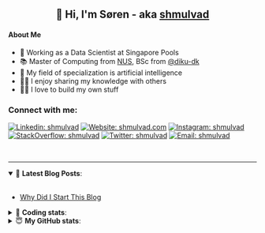 <h2 align="center">
	👋 Hi, I'm Søren - aka <a href="https://shmulvad.com">shmulvad</a>
</h2>

#### About Me
- 🤖 Working as a Data Scientist at Singapore Pools
- 📚 Master of Computing from [NUS], BSc from [@diku-dk]
- 🧠 My field of specialization is artificial intelligence
- 👨‍🏫 I enjoy sharing my knowledge with others
- 👨‍💻 I love to build my own stuff

### Connect with me:

[![Linkedin: shmulvad](https://img.shields.io/badge/shmulvad-blue?style=flat&logo=Linkedin&logoColor=white)][linkedin]
[![Website: shmulvad.com](https://img.shields.io/badge/shmulvad.com-47CCCC?&style=flat&logo=Google-Chrome&logoColor=white)][website]
[![Instagram: shmulvad](https://img.shields.io/badge/-@shmulvad-purple?style=flat&logo=Instagram&logoColor=white)][instagram]
[![StackOverflow: shmulvad](https://img.shields.io/badge/shmulvad-FE7A16?style=flat&logo=stack-overflow&logoColor=white)][stackOverflow]
[![Twitter: shmulvad](https://img.shields.io/badge/@shmulvad-1ca0f1?style=flat&logo=twitter&logoColor=white)][twitter]
[![Email: shmulvad](https://img.shields.io/badge/shmulvad-D14836?style=flat&logo=gmail&logoColor=white)][mail]

<br />

---

<details open>
 <summary>📕 <b>Latest Blog Posts</b>: </summary>

<br>

<!-- BLOG-POST-LIST:START -->
- [Why Did I Start This Blog](https://shmulvad.com/blog/why-did-start-this-blog)
<!-- BLOG-POST-LIST:END -->

</details>

<!-- --- -->

<details>
 <summary>🤖 <b>Coding stats</b>: </summary>

<br>

NOTE: Doesn't track coding at work or work done in environments such as Jupyter Notebooks.

<!--START_SECTION:waka-->
**I'm a Night 🦉** 

```text
🌞 Morning    102 commits    ██░░░░░░░░░░░░░░░░░░░░░░░   9.86% 
🌆 Daytime    373 commits    █████████░░░░░░░░░░░░░░░░   36.07% 
🌃 Evening    381 commits    █████████░░░░░░░░░░░░░░░░   36.85% 
🌙 Night      178 commits    ████░░░░░░░░░░░░░░░░░░░░░   17.21%

```


📊 **This Week I Spent My Time On** 

```text
💬 Programming Languages: 
HTML                     2 hrs 21 mins       ██████████░░░░░░░░░░░░░░░   39.98% 
Python                   1 hr 51 mins        ███████░░░░░░░░░░░░░░░░░░   31.49% 
Other                    51 mins             ███░░░░░░░░░░░░░░░░░░░░░░   14.6% 
CSS                      38 mins             ██░░░░░░░░░░░░░░░░░░░░░░░   11.01% 
Markdown                 4 mins              ░░░░░░░░░░░░░░░░░░░░░░░░░   1.34%

🔥 Editors: 
VS Code                  5 hrs               █████████████████████░░░░   85.14% 
Zsh                      51 mins             ███░░░░░░░░░░░░░░░░░░░░░░   14.6% 
Sublime Text             0 secs              ░░░░░░░░░░░░░░░░░░░░░░░░░   0.26%

🐱‍💻 Projects: 
django-wedding-website   5 hrs 35 mins       ███████████████████████░░   94.87% 
overvaagning-sender      9 mins              ░░░░░░░░░░░░░░░░░░░░░░░░░   2.64% 
overvaagning-admin       8 mins              ░░░░░░░░░░░░░░░░░░░░░░░░░   2.32% 
Unknown Project          0 secs              ░░░░░░░░░░░░░░░░░░░░░░░░░   0.17%

```


 Last Updated on 31/03/2022 18:48:57 UTC
<!--END_SECTION:waka-->

</details>

<!-- --- -->

<details>
 <summary>😇 <b>My GitHub stats</b>: </summary>

<br>

<img align="left" alt="shmulvad's Github Stats" src="https://github-readme-stats.vercel.app/api?username=shmulvad&show_icons=true&hide_border=true" />

</details>



[website]: https://shmulvad.com
[twitter]: https://twitter.com/shmulvad
[linkedin]: https://linkedin.com/in/shmulvad
[instagram]: https://instagram.com/shmulvad
[stackOverflow]: https://stackoverflow.com/users/9248793/shmulvad
[mail]: mailto:shmulvad@gmail.com
[@diku-dk]: https://github.com/diku-dk
[github]: https://github.com/shmulvad
[NUS]: https://www.nus.edu.sg